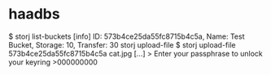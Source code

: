 # haadbs
$ storj list-buckets
[info]   ID: 573b4ce25da55fc8715b4c5a, Name: Test Bucket, Storage: 10, Transfer: 30
storj upload-file <haad bs> <file path>
$ storj upload-file 573b4ce25da55fc8715b4c5a cat.jpg
 [...]  > Enter your passphrase to unlock your keyring  >000000000
